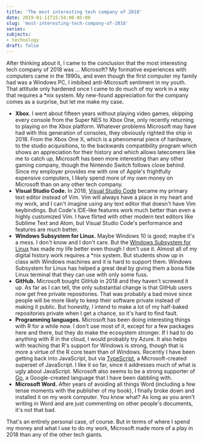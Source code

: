 ```yaml
---
title: 'The most interesting tech company of 2018'
date: 2019-01-11T15:54:08-05:00
slug: 'most-interesting-tech-company-of-2018'
series:
subjects:
- technology
draft: false
---
```


After thinking about it, I came to the conclusion that the most interesting tech company of 2018 was ... Microsoft? My formative experiences with computers came in the 1990s, and even though the first computer my family had was a Windows PC, I imbibed anti-Microsoft sentiment in my youth. That attitude only hardened once I came to do much of my work in a way that requires a *nix system. My new-found appreciation for the company comes as a surprise, but let me make my case.

- **Xbox**. I went about fifteen years without playing video games, skipping every console from the Super NES to Xbox One, only recently returning to playing on the Xbox platform. Whatever problems Microsoft may have had with this generation of consoles, they obviously righted the ship in 2018. From the Xbox One X, which is a phenomenal piece of hardware, to the studio acquisitions, to the backwards compatibility program which shows an appreciation for their history and which allows latecomers like me to catch up, Microsoft has been more interesting than any other gaming company, though the Nintendo Switch follows close behind. Since my employer provides me with one of Apple's frightfully expensive computers, I likely spend more of my own money on Microsoft than on any other tech company.
- **Visual Studio Code.** In 2018, [Visual Studio Code](https://code.visualstudio.com) became my primary text editor instead of Vim. Vim will always have a place in my heart and my work, and I can't imagine using any text editor that doesn't have Vim keybindings. But Code's IDE-like features work much better than even a highly customized Vim. I have flirted with other modern text editors like Sublime Text and Atom, but Visual Studio Code's performance and features are much better.
- **Windows Subsystem for Linux.** Maybe Windows 10 is good; maybe it's a mess. I don't know and I don't care. But the [Windows Subsystem for Linux](https://docs.microsoft.com/en-us/windows/wsl/faq) has made my life better even though I don't use it. Almost all of my digital history work requires a *nix system. But students show up in class with Windows machines and it is hard to support them. Windows Subsystem for Linux has helped a great deal by giving them a bona fide Linux terminal that they can use with only some fuss. 
- **GitHub.** Microsoft bought GitHub in 2018 and they haven't screwed it up. As far as I can tell, the only substantial change is that GitHub users now get free private repositories. That was probably a bad move since people will be more likely to keep their software private instead of making it public. But honestly, I intend to make a lot of my half-baked repositories private when I get a chance, so it's hard to find fault.
- **Programming languages.** Microsoft has been doing interesting things with R for a while now. I don't use most of it, except for a few packages here and there, but they do make the ecosystem stronger. If I had to do anything with R in the cloud, I would probably try Azure. It also helps with teaching that R's support for Windows is strong, though that is more a virtue of the R core team than of Windows. Recently I have been getting back into JavaScript, but via [TypeScript](https://www.typescriptlang.org), a Microsoft-created superset of JavaScript. I like it so far, since it addresses much of what is ugly about JavaScript. Microsoft also seems to be a strong supporter of [Go](https://golang.org), a Google-created language that I have been dabbling with.
- **Microsoft Word.** After years of avoiding all things Word (including a few tense moments with the publisher of my book), I finally broke down and installed it on my work computer. You know what? As long as you aren't writing in Word and are just commenting on other people's documents, it's not that bad.

That's an entirely personal case, of course. But in terms of where I spend my money and what I use to do my work, Microsoft made more of a play in 2018 than any of the other tech giants.

